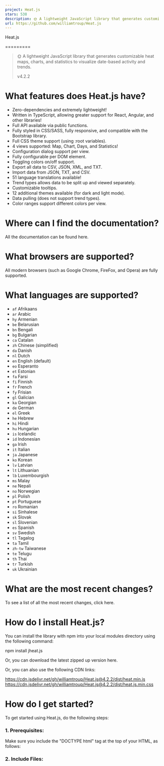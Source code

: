 ```yaml
---
project: Heat.js
stars: 538
description: 🌞 A lightweight JavaScript library that generates customizable heat maps, charts, and statistics to visualize date-based activity and trends.
url: https://github.com/williamtroup/Heat.js
---
```


Heat.js


=========

> 🌞 A lightweight JavaScript library that generates customizable heat maps, charts, and statistics to visualize date-based activity and trends.
> 
> v4.2.2

  

  
  

What features does Heat.js have?
================================

-   Zero-dependencies and extremely lightweight!
-   Written in TypeScript, allowing greater support for React, Angular, and other libraries!
-   Full API available via public functions.
-   Fully styled in CSS/SASS, fully responsive, and compatible with the Bootstrap library.
-   Full CSS theme support (using :root variables).
-   4 views supported: Map, Chart, Days, and Statistics!
-   Configuration dialog support per view.
-   Fully configurable per DOM element.
-   Toggling colors on/off support.
-   Export all data to CSV, JSON, XML, and TXT.
-   Import data from JSON, TXT, and CSV.
-   51 language translations available!
-   Trend types allows data to be split up and viewed separately.
-   Customizable tooltips.
-   12 additional themes available (for dark and light mode).
-   Data pulling (does not support trend types).
-   Color ranges support different colors per view.

  
  

Where can I find the documentation?
===================================

All the documentation can be found here.  
  

What browsers are supported?
============================

All modern browsers (such as Google Chrome, FireFox, and Opera) are fully supported.  
  

What languages are supported?
=============================

-   `af` Afrikaans
-   `ar` Arabic
-   `hy` Armenian
-   `be` Belarusian
-   `bn` Bengali
-   `bg` Bulgarian
-   `ca` Catalan
-   `zh` Chinese (simplified)
-   `da` Danish
-   `nl` Dutch
-   `en` English (default)
-   `eo` Esperanto
-   `et` Estonian
-   `fa` Farsi
-   `fi` Finnish
-   `fr` French
-   `fy` Frisian
-   `gl` Galician
-   `ka` Georgian
-   `de` German
-   `el` Greek
-   `he` Hebrew
-   `hi` Hindi
-   `hu` Hungarian
-   `is` Icelandic
-   `id` Indonesian
-   `ga` Irish
-   `it` Italian
-   `ja` Japanese
-   `ko` Korean
-   `lv` Latvian
-   `lt` Lithuanian
-   `lb` Luxembourgish
-   `ms` Malay
-   `ne` Nepali
-   `no` Norwegian
-   `pl` Polish
-   `pt` Portuguese
-   `ro` Romanian
-   `si` Sinhalese
-   `sk` Slovak
-   `sl` Slovenian
-   `es` Spanish
-   `sv` Swedish
-   `tl` Tagalog
-   `ta` Tamil
-   `zh-tw` Taiwanese
-   `te` Telugu
-   `th` Thai
-   `tr` Turkish
-   `uk` Ukrainian

  
  

What are the most recent changes?
=================================

To see a list of all the most recent changes, click here.  
  

How do I install Heat.js?
=========================

You can install the library with npm into your local modules directory using the following command:

npm install jheat.js

Or, you can download the latest zipped up version here.

Or, you can also use the following CDN links:

https://cdn.jsdelivr.net/gh/williamtroup/Heat.js@4.2.2/dist/heat.min.js
https://cdn.jsdelivr.net/gh/williamtroup/Heat.js@4.2.2/dist/heat.js.min.css

  
  

How do I get started?
=====================

To get started using Heat.js, do the following steps:  
  

### 1\. Prerequisites:

Make sure you include the "DOCTYPE html" tag at the top of your HTML, as follows:

<!DOCTYPE html\>

  

### 2\. Include Files:

<link rel\="stylesheet" href\="dist/heat.js.css"\>
<script src\="dist/heat.js"\></script\>

  

### 3\. DOM Element Binding:

<div id\="heat-map" data-heat-js\="{ 'views': { 'map': { 'showDayNames': true } } }"\>
    Your HTML.
</div\>

To see a list of all the available binding options you can use for "data-heat-js", click here.

To see a list of all the available custom triggers you can use for "data-heat-js", click here.

  

### 4\. Adding Dates:

Now, you can add/remove dates, which will update the heat map automatically!

<script\>
  var newDateObject \= new Date();

  $heat.addDate( "heat-map", newDateObject, "Trend Type 1", true );
  $heat.removeDate( "heat-map", newDateObject, "Trend Type 1", true );
</script\>

  
  

### 5\. Finishing Up:

That's it! Nice and simple. Please refer to the code if you need more help (fully documented).  
  

How do I go about customizing Heat.js?
======================================

To customize, and get more out of Heat.js, please read through the following documentation.  
  

### 1\. Public Functions:

To see a list of all the public functions available, click here.  
  

### 2\. Configuration:

Configuration options allow you to customize how Heat.js will function. You can set them as follows:

<script\> 
  $heat.setConfiguration( {
      safeMode: false
  } );
</script\>

To see a list of all the available configuration options you can use, click here.

